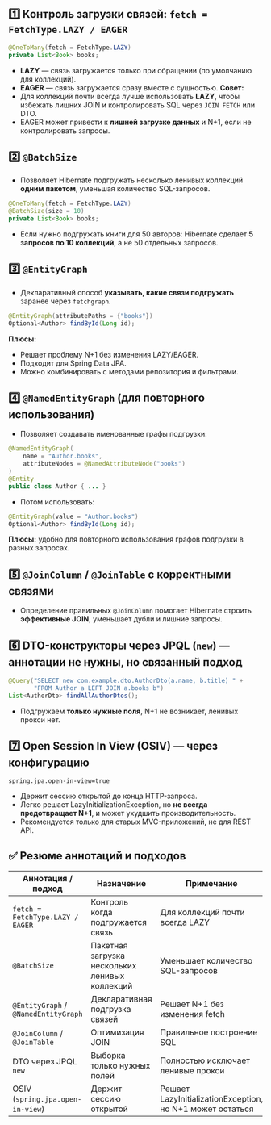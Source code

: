 ## 1️⃣ Контроль загрузки связей: `fetch = FetchType.LAZY / EAGER`
```java
@OneToMany(fetch = FetchType.LAZY)
private List<Book> books;
```
- **LAZY** — связь загружается только при обращении (по умолчанию для коллекций).
- **EAGER** — связь загружается сразу вместе с сущностью.
**Совет:**
- Для коллекций почти всегда лучше использовать **LAZY**, чтобы избежать лишних JOIN и контролировать SQL через `JOIN FETCH` или DTO.
- EAGER может привести к **лишней загрузке данных** и N+1, если не контролировать запросы.
## 2️⃣ `@BatchSize`
- Позволяет Hibernate подгружать несколько ленивых коллекций **одним пакетом**, уменьшая количество SQL-запросов.
```java
@OneToMany(fetch = FetchType.LAZY)
@BatchSize(size = 10)
private List<Book> books;
```
- Если нужно подгружать книги для 50 авторов: Hibernate сделает **5 запросов по 10 коллекций**, а не 50 отдельных запросов.
## 3️⃣ `@EntityGraph`
- Декларативный способ **указывать, какие связи подгружать** заранее через `fetchgraph`.
```java
@EntityGraph(attributePaths = {"books"})
Optional<Author> findById(Long id);
```
**Плюсы:**
- Решает проблему N+1 без изменения LAZY/EAGER.
- Подходит для Spring Data JPA.
- Можно комбинировать с методами репозитория и фильтрами.
## 4️⃣ `@NamedEntityGraph` (для повторного использования)
- Позволяет создавать именованные графы подгрузки:
```java
@NamedEntityGraph(
    name = "Author.books",
    attributeNodes = @NamedAttributeNode("books")
)
@Entity
public class Author { ... }
```
- Потом использовать:
```java
@EntityGraph(value = "Author.books")
Optional<Author> findById(Long id);
```
**Плюсы:** удобно для повторного использования графов подгрузки в разных запросах.
## 5️⃣ `@JoinColumn` / `@JoinTable` с корректными связями
- Определение правильных `@JoinColumn` помогает Hibernate строить **эффективные JOIN**, уменьшает дубли и лишние запросы.
## 6️⃣ DTO-конструкторы через JPQL (`new`) — аннотации не нужны, но связанный подход
```java
@Query("SELECT new com.example.dto.AuthorDto(a.name, b.title) " +
       "FROM Author a LEFT JOIN a.books b")
List<AuthorDto> findAllAuthorDtos();
```
- Подгружаем **только нужные поля**, N+1 не возникает, ленивых прокси нет.
## 7️⃣ Open Session In View (OSIV) — через конфигурацию
```properties
spring.jpa.open-in-view=true
```
- Держит сессию открытой до конца HTTP-запроса.
- Легко решает LazyInitializationException, но **не всегда предотвращает N+1**, и может ухудшить производительность.
- Рекомендуется только для старых MVC-приложений, не для REST API.
## ✅ Резюме аннотаций и подходов

|Аннотация / подход|Назначение|Примечание|
|---|---|---|
|`fetch = FetchType.LAZY / EAGER`|Контроль когда подгружается связь|Для коллекций почти всегда LAZY|
|`@BatchSize`|Пакетная загрузка нескольких ленивых коллекций|Уменьшает количество SQL-запросов|
|`@EntityGraph` / `@NamedEntityGraph`|Декларативная подгрузка связей|Решает N+1 без изменения fetch|
|`@JoinColumn` / `@JoinTable`|Оптимизация JOIN|Правильное построение SQL|
|DTO через JPQL `new`|Выборка только нужных полей|Полностью исключает ленивые прокси|
|OSIV (`spring.jpa.open-in-view`)|Держит сессию открытой|Решает LazyInitializationException, но N+1 может остаться|
